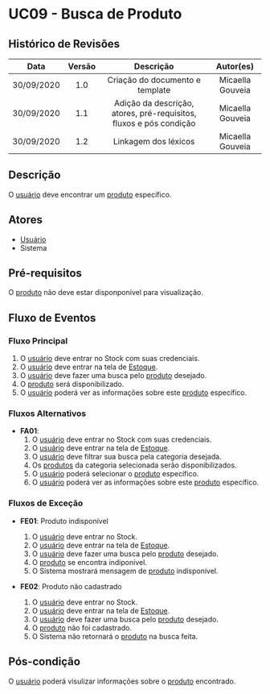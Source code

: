 # UC09 - Busca de Produto

## Histórico de Revisões

| Data | Versão | Descrição | Autor(es) |
|:----:|:------:|:---------:|:---------:|
| 30/09/2020 | 1.0 | Criação do documento e template | Micaella Gouveia |
| 30/09/2020 | 1.1 | Adição da descrição, atores, pré-requisitos, fluxos e pós condição | Micaella Gouveia |
| 30/09/2020 | 1.2 | Linkagem dos léxicos | Micaella Gouveia |

## Descrição
O [usuário](Modeling/objeto?id=usuário) deve encontrar um [produto](Modeling/objeto?id=Produto) específico.

## Atores
* [Usuário](Modeling/objeto?id=usuário)
* Sistema

## Pré-requisitos
O [produto](Modeling/objeto?id=Produto) não deve estar disponponível para visualização.

## Fluxo de Eventos
### Fluxo Principal
1. O [usuário](Modeling/objeto?id=usuário) deve entrar no Stock com suas credenciais.
2. O [usuário](Modeling/objeto?id=usuário) deve entrar na tela de [Estoque](Modeling/objeto?id=Estoque).
3. O [usuário](Modeling/objeto?id=usuário) deve fazer uma busca pelo [produto](Modeling/objeto?id=Produto) desejado.
4. O [produto](Modeling/objeto?id=Produto) será disponibilizado.
5. O [usuário](Modeling/objeto?id=usuário) poderá ver as informações sobre este [produto](Modeling/objeto?id=Produto) específico.

### Fluxos Alternativos
* **FA01**:
    1. O [usuário](Modeling/objeto?id=usuário) deve entrar no Stock com suas credenciais.
    2. O [usuário](Modeling/objeto?id=usuário) deve entrar na tela de [Estoque](Modeling/objeto?id=Estoque).
    3. O [usuário](Modeling/objeto?id=usuário) deve filtrar sua busca pela categoria desejada.
    4. Os [produtos](Modeling/objeto?id=Produto) da categoria selecionada serão disponibilizados.
    5. O [usuário](Modeling/objeto?id=usuário) poderá selecionar o [produto](Modeling/objeto?id=Produto) específico.
    6. O [usuário](Modeling/objeto?id=usuário) poderá ver as informações sobre este [produto](Modeling/objeto?id=Produto) específico.

### Fluxos de Exceção
* **FE01**: Produto indisponível
    1. O [usuário](Modeling/objeto?id=usuário) deve entrar no Stock.
    2. O [usuário](Modeling/objeto?id=usuário) deve entrar na tela de [Estoque](Modeling/objeto?id=Estoque).
    3. O [usuário](Modeling/objeto?id=usuário) deve fazer uma busca pelo [produto](Modeling/objeto?id=Produto) desejado.
    6. O [produto](Modeling/objeto?id=Produto) se encontra indiponível.
    7. O Sistema mostrará mensagem de [produto](Modeling/objeto?id=Produto) indisponível.

* **FE02**: Produto não cadastrado
    1. O [usuário](Modeling/objeto?id=usuário) deve entrar no Stock.
    2. O [usuário](Modeling/objeto?id=usuário) deve entrar na tela de [Estoque](Modeling/objeto?id=Estoque).
    3. O [usuário](Modeling/objeto?id=usuário) deve fazer uma busca pelo [produto](Modeling/objeto?id=Produto) desejado.
    6. O [produto](Modeling/objeto?id=Produto) não foi cadastrado.
    7. O Sistema não retornará o [produto](Modeling/objeto?id=Produto) na busca feita.

## Pós-condição
O [usuário](Modeling/objeto?id=usuário) poderá visulizar informações sobre o [produto](Modeling/objeto?id=Produto) encontrado.